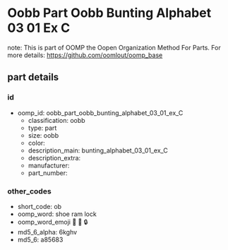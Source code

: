 # Oobb Part Oobb Bunting Alphabet 03 01 Ex C  

note: This is part of OOMP the Oopen Organization Method For Parts. For more details: https://github.com/oomlout/oomp_base

##  part details





### id
* oomp_id: oobb_part_oobb_bunting_alphabet_03_01_ex_C
  * classification: oobb
  * type: part
  * size: oobb
  * color: 
  * description_main: bunting_alphabet_03_01_ex_C
  * description_extra: 
  * manufacturer: 
  * part_number: 

### other_codes
* short_code: ob
* oomp_word: shoe ram lock
* oomp_word_emoji :shoe: :ram: :lock:
* md5_6_alpha: 6kghv
* md5_6: a85683